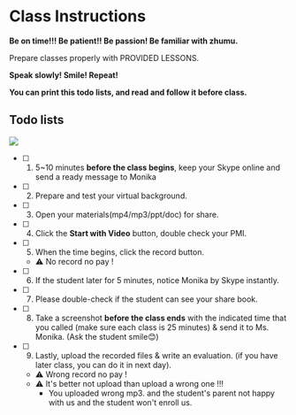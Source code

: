# Class Instructions

**Be on time!!!  Be patient!!  Be passion!  Be familiar with zhumu.**

Prepare classes properly with PROVIDED LESSONS.

**Speak slowly!  Smile!  Repeat!**

**You can print this todo lists, and read and follow it before class.**

## Todo lists

![](https://abc.51share.ml/images/2019/09/17/JT7CHGexg5/1568718246121.jpg)

- [ ] 1. 5~10 minutes **before the class begins**, keep your Skype online and send a ready message to Monika 

- [ ] 2.  Prepare and test your virtual background. 

- [ ] 3.  Open your materials(mp4/mp3/ppt/doc) for share.

- [ ] 4. Click the **Start with Video** button, double check your PMI.

- [ ] 5. When the time begins, click the record button. 

  - ⚠️ No record no pay !

- [ ] 6. If the student later for 5 minutes, notice Monika by Skype instantly.

- [ ] 7. Please double-check if the student can see your share book. 

- [ ] 8. Take a screenshot **before the class ends** with the indicated time that you called (make sure each class is 25 minutes) & send it to Ms. Monika. (Ask the student smile😊)

- [ ] 9. Lastly, upload the recorded files & write an evaluation. (if you have later class, you can do it in next day).

  - ⚠️ Wrong record no pay !
  - ⚠️ It's better not upload than upload a wrong one !!!
    - You uploaded wrong mp3. and the student's parent not happy with us and the student won't enroll us.

